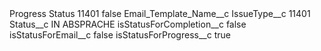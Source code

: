 <?xml version="1.0" encoding="UTF-8"?>
<CustomMetadata xmlns="http://soap.sforce.com/2006/04/metadata" xmlns:xsi="http://www.w3.org/2001/XMLSchema-instance" xmlns:xsd="http://www.w3.org/2001/XMLSchema">
    <label>Progress Status 11401</label>
    <protected>false</protected>
    <values>
        <field>Email_Template_Name__c</field>
        <value xsi:nil="true"/>
    </values>
    <values>
        <field>IssueType__c</field>
        <value xsi:type="xsd:string">11401</value>
    </values>
    <values>
        <field>Status__c</field>
        <value xsi:type="xsd:string">IN ABSPRACHE</value>
    </values>
    <values>
        <field>isStatusForCompletion__c</field>
        <value xsi:type="xsd:boolean">false</value>
    </values>
    <values>
        <field>isStatusForEmail__c</field>
        <value xsi:type="xsd:boolean">false</value>
    </values>
    <values>
        <field>isStatusForProgress__c</field>
        <value xsi:type="xsd:boolean">true</value>
    </values>
</CustomMetadata>
